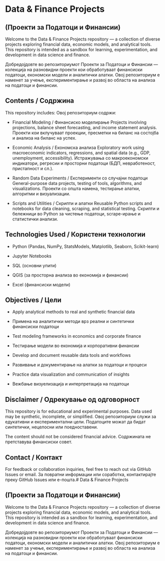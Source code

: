 # Data & Finance Projects
## (Проекти за Податоци и Финансии)

Welcome to the Data & Finance Projects repository — a collection of diverse projects exploring financial data, economic models, and analytical tools. This repository is intended as a sandbox for learning, experimentation, and development in data science and finance.

Добредојдовте во репозиториумот Проекти за Податоци и Финансии — колекција на разновидни проекти кои обработуваат финансиски податоци, економски модели и аналитички алатки. Овој репозиториум е наменет за учење, експериментирање и развој во областа на анализа на податоци и финансии.

## Contents / Содржина
This repository includes:
Овој репозиториум содржи:

- Financial Modeling / Финансиско моделирање
Projects involving projections, balance sheet forecasting, and income statement analysis.
Проекти кои вклучуваат проекции, пресметки на биланс на состојба и анализа на биланс на успех.

- Economic Analysis / Економска анализа
Exploratory work using macroeconomic indicators, regressions, and spatial data (e.g., GDP, unemployment, accessibility).
Истражувања со макроекономски индикатори, регресии и просторни податоци (БДП, невработеност, пристапност и сл.).

- Random Data Experiments / Експерименти со случајни податоци
General-purpose data projects, testing of tools, algorithms, and visualizations.
Проекти со општа намена, тестирање алатки, алгоритми и визуализации.

- Scripts and Utilities / Скрипти и алатки
Reusable Python scripts and notebooks for data cleaning, scraping, and statistical testing.
Скрипти и бележници во Python за чистење податоци, scrape-ирање и статистички анализи.

## Technologies Used / Користени технологии
- Python (Pandas, NumPy, StatsModels, Matplotlib, Seaborn, Scikit-learn)

- Jupyter Notebooks

- SQL (основни упити)

- QGIS (за просторна анализа во економија и финансии)

- Excel (финансиски модели)

## Objectives / Цели
- Apply analytical methods to real and synthetic financial data

- Примена на аналитички методи врз реални и синтетички финансиски податоци

- Test modeling frameworks in economics and corporate finance

- Тестирање модели во економија и корпоративни финансии

- Develop and document reusable data tools and workflows

- Развивање и документирање на алатки за податоци и процеси

- Practice data visualization and communication of insights

- Вежбање визуелизација и интерпретација на податоци

## Disclaimer / Одрекување од одговорност
This repository is for educational and experimental purposes. Data used may be synthetic, incomplete, or simplified.
Овој репозиториум служи за едукативни и експериментални цели. Податоците можат да бидат синтетички, нецелосни или поедноставени.

The content should not be considered financial advice.
Содржината не претставува финансиски совет.

## Contact / Контакт
For feedback or collaboration inquiries, feel free to reach out via GitHub Issues or email.
За повратни информации или соработка, контактирајте преку GitHub Issues или е-пошта.# Data & Finance Projects
## (Проекти за Податоци и Финансии)

Welcome to the Data & Finance Projects repository — a collection of diverse projects exploring financial data, economic models, and analytical tools. This repository is intended as a sandbox for learning, experimentation, and development in data science and finance.

Добредојдовте во репозиториумот Проекти за Податоци и Финансии — колекција на разновидни проекти кои обработуваат финансиски податоци, економски модели и аналитички алатки. Овој репозиториум е наменет за учење, експериментирање и развој во областа на анализа на податоци и финансии.